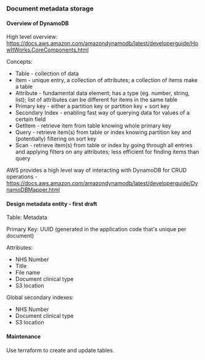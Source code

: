 ### Document metadata storage

#### Overview of DynamoDB

High level overview: https://docs.aws.amazon.com/amazondynamodb/latest/developerguide/HowItWorks.CoreComponents.html

Concepts:
* Table - collection of data
* Item - unique entry, a collection of attributes; a collection of items make a table
* Attribute - fundamental data element; has a type (eg. number, string, list); list of attributes can be different for items in the same table
* Primary key - either a partition key or partition key + sort key
* Secondary Index - enabling fast way of querying data for values of a certain field
* GetItem - retrieve item from table knowing whole primary key
* Query - retrieve item(s) from table or index knowing partition key and (potentially) filtering on sort key
* Scan - retrieve item(s) from table or index by going through all entries and applying filters on any attributes; less efficient for finding items than query

AWS provides a high level way of interacting with DynamoDB for CRUD operations - https://docs.aws.amazon.com/amazondynamodb/latest/developerguide/DynamoDBMapper.html 

#### Design metadata entity - first draft

Table: Metadata

Primary Key: UUID (generated in the application code that's unique per document)

Attributes: 
* NHS Number
* Title
* File name 
* Document clinical type
* S3 location

Global secondary indexes:
* NHS Number 
* Document clinical type
* S3 location

#### Maintenance

Use terraform to create and update tables. 
   